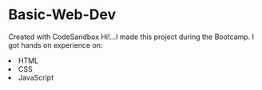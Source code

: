 # Basic-Web-Dev
Created with CodeSandbox
Hi!...I made this project during the Bootcamp. I got hands on experience on:
<li>HTML</li>
<li>CSS</li>
<li>JavaScript</li>
